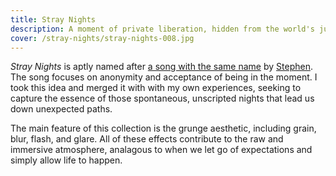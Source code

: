 ```yaml
---
title: Stray Nights
description: A moment of private liberation, hidden from the world's judgement.
cover: /stray-nights/stray-nights-008.jpg
---
```


*Stray Nights* is aptly named after [a song with the same name](https://open.spotify.com/track/0oE1bkIrcep7JnLLdxSsMw?si=4e4abb1ae3604574) by [Stephen](https://open.spotify.com/artist/64N1HzkQEXvjlJBQinWeu2?si=EOiQ2LlxTRiIfuSkLku7pQ). The song focuses on anonymity and acceptance of being in the moment. I took this idea and merged it with with my own experiences, seeking to capture the essence of those spontaneous, unscripted nights that lead us down unexpected paths.

The main feature of this collection is the grunge aesthetic, including grain, blur, flash, and glare. All of these effects contribute to the raw and immersive atmosphere, analagous to when we let go of expectations and simply allow life to happen.
